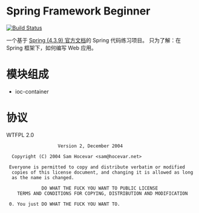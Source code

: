 # Spring Framework Beginner 

[![Build Status](https://travis-ci.org/bonjourcs/spring-framework-beginner.svg?branch=master)](https://travis-ci.org/bonjourcs/spring-framework-beginner)

一个基于 [Spring (4.3.9) 官方文档](https://docs.spring.io/spring/docs/4.3.9.RELEASE/spring-framework-reference/htmlsingle/)的 Spring 代码练习项目。
只为了解：在 Spring 框架下，如何编写 Web 应用。

# 模块组成

- ioc-container

# 协议

WTFPL 2.0

```
                   Version 2, December 2004
  
  Copyright (C) 2004 Sam Hocevar <sam@hocevar.net>
  
 Everyone is permitted to copy and distribute verbatim or modified
  copies of this license document, and changing it is allowed as long
  as the name is changed.
  
             DO WHAT THE FUCK YOU WANT TO PUBLIC LICENSE
    TERMS AND CONDITIONS FOR COPYING, DISTRIBUTION AND MODIFICATION
  
 0. You just DO WHAT THE FUCK YOU WANT TO.
 
```